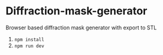 # Diffraction-mask-generator
Browser based diffraction mask generator with export to STL

1. `npm install`
1. `npm run dev`
